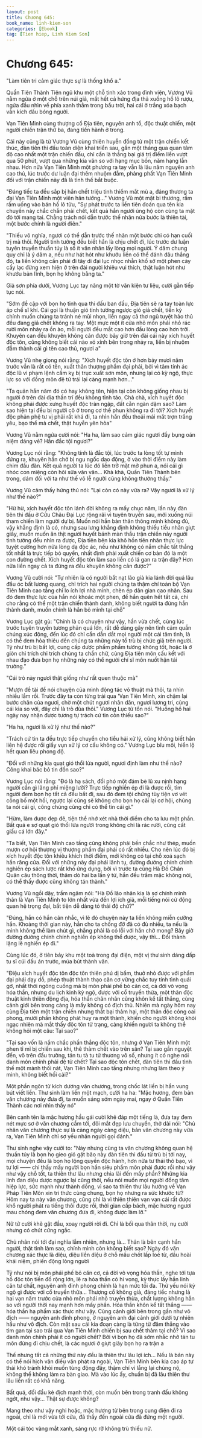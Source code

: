 ```yaml
---
layout: post
title: Chương 645: 
book_name: linh-kiem-son
categories: [Ebook]
tag: [Tien hiep, Linh Kiem Son]
---
```


# Chương 645: 

"Làm tiên tri cảm giác thực sự là thống khổ a."

Quần Tiên Thành Tiên ngũ khu một chỗ tinh xảo trong đình viện, Vương Vũ nằm ngửa ở một chỗ trên núi giả, mất hết cả hứng địa thả xuống hồ lô rượu, ngửa đầu nhìn về phía xanh thẳm trong bầu trời, hai cái ở trắng xóa bạch vân kích đấu bóng người.

Vạn Tiên Minh cùng thượng cổ Địa tiên, nguyên anh tổ, độc thuật chiến, một người chiến trận thứ ba, đang tiến hành ở trong.

Cái này cũng là từ Vương Vũ cùng thiên huyễn đồng tử một trận chiến kết thúc, đàn tiên thi đấu toàn diện khai triển sau, gần một tháng qua quan tâm độ cao nhất một trận chiến đấu, chỉ cần là thắng bại giá trị điểm liền vượt qua 50 phút, vượt qua những kia văn so với hạng mục bốn, năm hạng lẫn nhau. Hơn nữa Vạn Tiên Minh một phương ra tay vẫn là lâu năm nguyên anh cao thủ, lúc trước dư luận đại thêm nhuộm đẫm, phảng phất Vạn Tiên Minh đối với trận chiến này đã là tình thế bắt buộc.

"Đáng tiếc ta đều sắp bị hắn chết triệu tinh thiểm mắt mù a, đáng thương ta đại Vạn Tiên Minh một viên hãn tướng..." Vương Vũ một mặt bi thương, rầm rầm uống vào bán hồ lô tửu, "Sự phát trước ta liền tiên đoán qua tên kia chuyến này chắc chắn phải chết, kết quả hắn người ủng hộ còn cùng ta mặt đỏ tới mang tai. Chẳng trách nói dẫn trước thế nhân nửa bước là thiên tài, một bước chính là người điên."

"Thiếu vô nghĩa, ngươi có thể dẫn trước thế nhân một bước chỉ có hạn cuối trị mà thôi. Người tinh tường đều biết hắn là chịu chết đi, lúc trước dư luận tuyên truyền thuần túy là số ít văn nhân lấy lòng mọi người. Ý dâm chung quy chỉ là ý dâm a, nếu như hát hót như khướu liền có thể đánh đâu thắng đó, ta liền không cần phải đi tây di đại lục nhọc nhằn khổ sở một phen cày cấy lạc đừng xem hiện ở trên đài người khiêu vui thích, thật luận hót như khướu bản lĩnh, bọn họ không bằng ta."

Giả sơn phía dưới, Vương Lục tay nâng một tờ văn kiện tư liệu, cười gằn tiếp tục nói.

"Sớm đề cập với bọn họ tỉnh qua thi đấu ban đầu, Địa tiên sẽ ra tay toàn lực áp chế sĩ khí. Cái gọi là thuận gió tinh tướng ngược gió giả chết, tiền kỳ chính muốn chúng ta tránh né mũi nhọn, liền ngay cả thơ ngũ tuyệt hảo thủ đều đang giả chết không ra tay. Một mực một ít cửa nhỏ môn phái nhỏ rác rưởi môn nhảy ra ồn ào, mỗi người đều mắt cao hơn đầu lòng cao hơn trời. Khuyên can đều khuyên không cản được bây giờ trên đài cái này xích huyết độc tôn, cũng không biết cái nào xó xỉnh bên trong nhảy ra, liền bị nhuộm đẫm thành cái gì tên cao thủ, ngươi a"

Vương Vũ nhẹ giọng nói rằng: "Xích huyết độc tôn ở hơn bảy mươi năm trước vẫn là rất có tên, xuất thân thượng phẩm đại phái, bởi vì tâm tính ác độc lũ vi phạm lệnh cấm kỵ bị trục xuất sơn môn, nhưng lại có kỳ ngộ, thực lực so với đồng môn đệ tử trái lại càng mạnh hơn..."

"Ta quản hắn năm đó có hay không tên, hiện tại còn không giống nhau bị người ở trên đài địa thần trí đều không tỉnh táo. Chà chà, xích huyết độc không phải được xưng huyết độc tràn ngập, đất cằn ngàn dặm sao? Làm sao hiện tại đều bị người cô ở trong cơ thể phun không ra đi tới? Xích huyết độc phản phệ tư vị phải rất khá đi, ta nhìn hắn đều thoải mái mắt trợn trắng yêu, bạo thể mà chết, thật huyễn yên hỏa"

Vương Vũ nằm ngửa cười nói: "Ha ha, làm sao cảm giác ngươi đầy bụng oán niệm dáng vẻ? Hắn đắc tội ngươi?"

Vương Lục nói rằng: "Không tính là đắc tội, lúc trước ta lòng tốt tự mình đứng ra, khuyên hắn chớ bị ngu ngốc dao động, ở vào thời điểm này làm chim đầu đàn. Kết quả người ta lúc đó liền trở mặt mở phun a, nói cái gì nhóc con miệng còn hôi sữa vân vân... Khà khà, Quần Tiên Thành bên trong, dám đối với ta như thế vô lễ người cũng không thường thấy."

Vương Vũ cảm thấy hứng thú nói: "Lại còn có này vừa ra? Vậy ngươi là xử lý như thế nào?"

"Hừ hừ, xích huyết độc tôn lánh đời không ra mấy chục năm, lần này đàn tiên thi đấu ở Cửu Châu Đại Lục rộng rãi vì tuyên truyền sau, mới xuống núi tham chiến làm người dự bị. Muốn nói hắn bản thân thông minh không đủ, vậy khẳng định là có, nhưng sau lưng khẳng định không thiếu tiểu nhân giựt giây, muốn muốn ăn thịt người huyết bánh màn thầu trận chiến này người tinh tường đều nhìn ra được, Địa tiên bên kia khô hồn tiên nhân thực lực tuyệt cường hơn nữa lòng dạ độc ác, nếu như không có nắm chắc tất thắng tốt nhất là trực tiếp bỏ quyền, nhất định phải xuất chiến cơ bản đó là một con đường chết. Xích huyết độc tôn làm sao liền có lá gan ra trận đây? Hơn nữa liền ngay cả ta đứng ra đều khuyên không cản được?"

Vương Vũ cười nói: "Tự nhiên là có người bắt nạt lão già kia lánh đời quá lâu đầu óc bất lương quang, chỉ trích hai người chúng ta thậm chí toàn bộ Vạn Tiên Minh cao tầng chỉ lo ích lợi nhà mình, chèn ép dân gian cao nhân. Sau đó đem thực lực của hắn nói khoác một phen, để hắn quên hết tất cả, chỉ cho rằng có thể một trận chiến thành danh, không biết người ta đừng hắn thành danh, muốn chính là hắn bỏ mình tại chỗ"

Vương Lục gật gù: "Chính là có chuyện như vậy, hắn vừa chết, cùng lúc trước tuyên truyền tương phản quá lớn, rất dễ dàng gây nên tình cảm quần chúng xúc động, đến lúc đó chỉ cần dẫn dắt mọi người một cái tâm tình, là có thể đem hỏa thiêu đến chúng ta những này tổ trù bị chức giả trên người. Tỷ như trù bị bất lợi, cung cấp dược phẩm phẩm tướng không tốt, hoặc là ở giòn chỉ trích chỉ trích chúng ta chần chừ, cùng Địa tiên môn cấu kết với nhau đạo đưa bọn họ những này có thể người chí sĩ môn nuốt hận tái trường."

"Cái trò này ngươi thật giống như rất quen thuộc mà"

"Mượn đề tài để nói chuyện của mình động tác võ thuật mà thôi, ta nhìn nhiều lắm rồi. Trước đây ta còn từng trải qua 'Vạn Tiên Minh, xin chậm lại bước chân của ngươi, chờ một chút ngươi nhân dân, ngươi lương tri, cùng cái kia so với, đây chỉ là trò đùa thôi." Vương Lục từ tốn nói. "Huống hồ hai ngày nay nhận được tương tự trách cứ tin còn thiếu sao?"

"Ha ha, ngươi là xử lý như thế nào?"

"Trách cứ tin ta đều trực tiếp chuyển cho tiểu hải xử lý, cũng không biết hắn liên hệ được rồi giấy vụn xử lý cơ cấu không có." Vương Lục bĩu môi, hiển lộ hết quan liêu phong độ.

"Đối với những kia quạt gió thổi lửa người, ngươi định làm như thế nào? Công khai bác bỏ tin đồn sao?"

Vương Lục nói rằng: "Đó là hạ sách, đối phó một đám bè lũ xu nịnh hạng người cần gì lãng phí miệng lưỡi? Trực tiếp nghiền ép đi là được rồi, tìm người đem bọn họ tất cả đều bắt đi, sau đó đem tội chứng tùy tiện vơ vét công bố một hồi, ngược lại cũng sẽ không cho bọn họ cãi lại cơ hội, chúng ta nói cái gì, công chúng cũng chỉ có thể tin cái gì."

"Hừm, làm được đẹp đẽ, tiện thể nhớ xét nhà thời điểm cho ta lưu một phần. Bất quá e sợ quạt gió thổi lửa người trong không chỉ là rác rưởi, cũng cất giấu cá lớn đây."

"Ta biết, Vạn Tiên Minh cao tầng cũng không phải bền chắc như thép, muốn mượn cơ hội thượng vị thượng phẩm đại phái có rất nhiều. Cho nên lúc đó bị xích huyết độc tôn khiêu khích thời điểm, mới không có tại chỗ xoá sạch hắn răng cửa. Đối với những này đại phái lãnh tụ, đường đường chính chính nghiền ép sách lược rất khó ứng dụng, bởi vì trước ta cùng Hà Đồ Chân Quân câu thông thời, thăm dò hai ba lần ý tứ, hắn đều trầm mặc không nói, có thể thấy được cũng không tán thành."

Vương Vũ ngồi dậy, trầm ngâm nói: "Hà Đồ lão nhân kia là sợ chính mình thân là Vạn Tiên Minh to lớn nhất vừa đến lợi ích giả, mỗi tiếng nói cử động quan hệ trọng đại, bất tiện dễ dàng tỏ thái độ chứ?"

"Đúng, hắn có hắn cân nhắc, vì lẽ đó chuyện này ta liền không miễn cưỡng hắn. Khoảng thời gian này, hắn cho ta chống đỡ đã có đủ nhiều, ta nếu là mình không thể làm chút gì, chẳng phải là có lỗi với hắn chờ mong? Bây giờ đường đường chính chính nghiền ép không thể được, vậy thì... Đổi thành lặng lẽ nghiền ép đi."

Cùng lúc đó, ở tiên bảy khu một toà trong đại điện, một vị thư sinh dáng dấp tu sĩ cúi đầu án trước, múa bút thành văn.

"Điệu xích huyết độc tôn độc tôn thiên phú dị bẩm, thuở nhỏ được với phẩm đại phái dạy dỗ, phép thuật thành thạo căn cơ vững chắc tuy tính tình quái gở, nhất thời ngông cuồng mà bị môn phái phế bỏ căn cơ, cả đời vô vọng hóa thần, nhưng du lịch kinh kỳ ngộ, được với cổ truyền thừa, một thân độc thuật kinh thiên động địa, hóa thần chân nhân cũng khôn kể tất thắng, cùng cảnh giới bên trong càng là mấy không có địch thủ. Nhiên mà ngày hôm nay cùng Địa tiên một trận chiến nhưng thất bại thảm hại, một thân độc công oai phong, mười phần không phát huy ra một thành, khiến cho người không khỏi ngạc nhiên mà mắt thấy độc tôn tử trạng, càng khiến người ta không thể không hỏi một câu: Tại sao?"

"Tại sao vốn là nắm chắc phần thắng độc tôn, nhưng ở Vạn Tiên Minh một phen tỉ mỉ bị chiến sau khi, thê thảm chết vào trên sân? Tại sao gần nguyệt đến, võ trên đấu trường, tán tu tà tu tử thương vô số, nhưng ít có nghe nói danh môn chính phái đệ tử chết? Tại sao độc tôn chết, đàn tiên thi đấu tình thế một mảnh thối nát, Vạn Tiên Minh cao tầng nhưng nhưng làm theo ý mình, không biết hối cải?"

Một phần ngôn từ kích dương văn chương, trong chốc lát liền bị hắn vung bút viết liền. Thư sinh làm liền một mạch, cười ha ha: "Mặc hương, đem bản văn chương này đưa đi, ta muốn sáng sớm ngày mai, ngay ở Quần Tiên Thành các nơi nhìn thấy nó"

Bên cạnh tên là mặc hương hầu gái cười khẽ đáp một tiếng là, đưa tay đem nét mực sơ ở văn chương cầm tới, đôi mắt đẹp lưu chuyển, thở dài nói: "Chủ nhân văn chương thực sự là càng ngày càng diệu, bản văn chương này vừa ra, Vạn Tiên Minh chỉ sợ yếu nhân người gọi đánh."

Thư sinh nghe vậy cười to: "Này nhưng cùng ta văn chương không quan hệ thuần túy là bọn họ gieo gió gặt bão này đàn tiên thi đấu từ trù bị tới nay, mọi chuyện đều là bọn họ lộng quyền độc hành, hơn nữa tư thái thô bạo, vì tư lợi —— chỉ thấy mấy người bọn hắn siêu phẩm môn phái được rồi như vậy như vậy chỗ tốt, ta thiên thư lâu nhưng chia lãi đến mấy phần? Những kia linh đan diệu dược ngược lại cũng thôi, nếu nói muốn mọi người đồng tâm hiệp lực, sức mạnh như thành đồng, vì sao ta thiên thư lâu hướng về Vạn Pháp Tiên Môn xin tri thức cùng chung, bọn họ nhưng ra sức khước từ? Hôm nay ta này văn chương, cũng chỉ là vì thiên thiên vạn vạn cái rất được khổ người phát ra tiếng thôi được rồi, thời gian cấp bách, mặc hương ngươi mau chóng đem văn chương đưa đi, không được làm lỡ."

Nữ tử cười khẽ gật đầu, xoay người rời đi. Chỉ là bối qua thân thời, nụ cười nhưng có chút cứng ngắc.

Chủ nhân nói tới đại nghĩa lẫm nhiên, nhưng là... Thân là bên cạnh hắn người, thật tình làm sao, chính mình còn không biết sao? Ngày đó văn chương xác thực là diệu, diệu liền diệu ở chỗ mấu chốt lấp loé từ, đầu hoài khái niệm, phiến động lòng người

Tỷ như nói bị môn phái phế bỏ căn cơ, cả đời vô vọng hóa thần, nghe tới tựa hồ độc tôn tiền đồ rộng lớn, lẽ ra hóa thần có hi vọng, kỳ thực lấy hắn linh căn tư chất, nguyên anh đỉnh phong chính là hạn mức tối đa. Thứ yếu nói kỳ ngộ gì được với cổ truyền thừa... Thượng cổ không giả, đáng tiếc nhưng là hai vạn năm trước cửa nhỏ môn phái nhỏ truyền thừa, chất lượng không hẳn so với người thời nay mạnh hơn mấy phần. Hóa thần khôn kể tất thắng —— hóa thần hạ phẩm xác thực như vậy. Cùng cảnh giới bên trong gần như vô địch —— nguyên anh đỉnh phong, ở nguyên anh đại cảnh giới dưới tự nhiên hầu như vô địch. Còn mặt sau cái kia đoạn càng là từng từ đâm thẳng vào tim gan tại sao trải qua Vạn Tiên Minh chiến bị sau chết thảm tại chỗ? Vì sao danh môn chính phái ít có người chết? Bởi vì bọn họ đã sớm nhắc nhở tán tu môn đừng đi chịu chết, là các ngươi ở giựt giây bọn họ ra trận a

Thế nhưng tất cả những thứ này đều là thiên thư lâu lợi ích... Nếu là bản này có thể nói hịch văn điếu văn phát ra ngoài, Vạn Tiên Minh bên kia cao áp tư thái khó tránh khỏi muốn tùng động đậy, thậm chí vì lắng lại chúng nộ, không thể không làm ra bàn giao. Mà vào lúc ấy, chuẩn bị đã lâu thiên thư lâu liền rất có khả năng.

Bất quá, đối đầu kẻ địch mạnh thời, còn muốn bên trong tranh đấu không ngớt, như vậy... Thật sự được không?

Mang theo như vậy nghi hoặc, mặc hương từ bên trong cung điện đi ra ngoài, chỉ là mới vừa tới cửa, đã thấy đến ngoài cửa đã đứng một người.

Một cái tóc vàng mắt xanh, sáng rực rỡ không trù thiếu nữ.